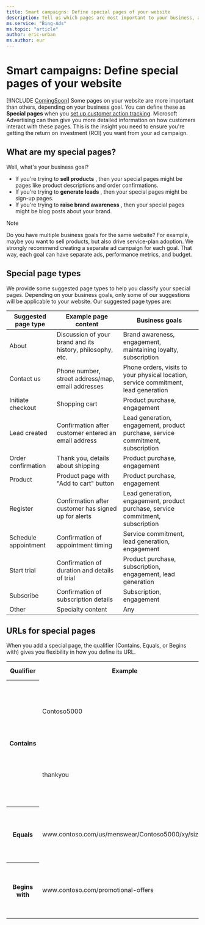 ```yaml
---
title: Smart campaigns: Define special pages of your website
description: Tell us which pages are most important to your business, and we can give you specific data on customer actions on those pages.
ms.service: "Bing-Ads"
ms.topic: "article"
author: eric-urban
ms.author: eur
---
```


# Smart campaigns: Define special pages of your website

[!INCLUDE [ComingSoon](./includes/ComingSoon.md)]
Some pages on your website are more important than others, depending on your business goal. You can define these as **Special pages** when you [set up customer action tracking](./hlp_BA_CONC_SmartCT_Intro.md). Microsoft Advertising can then give you more detailed information on how customers interact with these pages. This is the insight you need to ensure you're getting the return on investment (ROI) you want from your ad campaign.

## What are my special pages?

Well, what's your business goal?

- If you're trying to **sell products** , then your special pages might be pages like product descriptions and order confirmations.
- If you're trying to **generate leads** , then your special pages might be sign-up pages.
- If you're trying to **raise brand awareness** , then your special pages might be blog posts about your brand.

> [!NOTE]
> Do you have multiple business goals for the same website? For example, maybe you want to sell products, but also drive service-plan adoption. We strongly recommend creating a separate ad campaign for each goal. That way, each goal can have separate ads, performance metrics, and budget.

## Special page types

We provide some suggested page types to help you classify your special pages. Depending on your business goals, only some of our suggestions will be applicable to your website. Our suggested page types are:

|Suggested page type|Example page content|Business goals|
|---|---|---|
|About|Discussion of your brand and its history, philosophy, etc.|Brand awareness, engagement, maintaining loyalty, subscription|
|Contact us|Phone number, street address/map, email addresses|Phone orders, visits to your physical location, service commitment, lead generation|
|Initiate checkout|Shopping cart|Product purchase, engagement|
|Lead created|Confirmation after customer entered an email address|Lead generation, engagement, product purchase, service commitment, subscription|
|Order confirmation|Thank you, details about shipping|Product purchase, engagement|
|Product|Product page with "Add to cart" button|Product purchase, engagement|
|Register|Confirmation after customer has signed up for alerts|Lead generation, engagement, product purchase, service commitment, subscription|
|Schedule appointment|Confirmation of appointment timing|Service commitment, lead generation, engagement|
|Start trial|Confirmation of duration and details of trial|Product purchase, subscription, engagement, lead generation|
|Subscribe|Confirmation of subscription details|Subscription, engagement|
|Other|Specialty content|Any|

## URLs for special pages

When you add a special page, the qualifier (Contains, Equals, or Begins with) gives you flexibility in how you define its URL.

<table>
  <tr>
    <th scope="col">Qualifier</th>
    <th scope="col">Example</th>
    <th scope="col">Why you might use it</th>
  </tr>
  <tr>
    <th scope="row" rowspan="2" style="vertical-align:middle">Contains</th>
    <td>Contoso5000</td>
    <td>You want every page about a specific brand to be counted as this special page.</td>
  </tr>
  <tr>
    <td>thankyou</td>
    <td>You want every product confirmation page to be counted as this special page.</td>
  </tr>
  <tr>
    <th scope="row">Equals</th>
    <td>www.contoso.com/us/menswear/Contoso5000/xy/sizing</td>
    <td>You only want one, specific page to be counted as this special page.</td>
  </tr>
  <tr>
    <th scope="row">Begins with</th>
    <td>www.contoso.com/promotional-offers</td>
    <td>You want all pages in a subdomain to be counted as this special page.</td>
  </tr>
</table>


